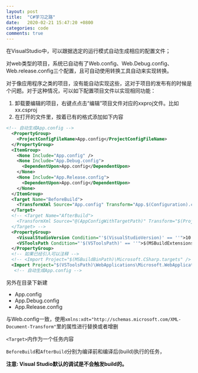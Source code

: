 ```yaml
---
layout: post
title:  "C#学习之路"
date:   2020-02-21 15:47:20 +0800
categories: code
comments: true
---
```


在VisualStudio中，可以跟据选定的运行模式自动生成相应的配置文件；

对web类型的项目，系统已自动有了Web.config、Web.Debug.config、Web.release.config三个配置，且可自动使用转换工具自动来实现转换。

对于像应用程序之类的项目，没有能自动实现这些，这对于项目的发布有的时候是个问题。对于这种情况，可以如下配置项目文件以实现相同功能：

1. 卸载要编辑的项目，右键点点击“编辑”项目文件对应的xxproj文件。比如xx.csproj
2. 在打开的文件里，按着已有的格式添加如下内容

``` xml
<!-- 自动生成App.config -->
  <PropertyGroup>
    <ProjectConfigFileName>App.config</ProjectConfigFileName>
  </PropertyGroup>
  <ItemGroup>
    <None Include="App.config" />
    <None Include="App.Debug.config">
      <DependentUpon>App.config</DependentUpon>
    </None>
    <None Include="App.Release.config">
      <DependentUpon>App.config</DependentUpon>
    </None>
  </ItemGroup>
  <Target Name="BeforeBuild">
    <TransformXml Source="App.config" Transform="App.$(Configuration).config" Destination="App.config" />
  </Target>
  <!-- <Target Name="AfterBuild">
    <TransformXml Source="@(AppConfigWithTargetPath)" Transform="$(ProjectConfigTransformFileName)" Destination="@(AppConfigWithTargetPath->'$(OutDir)%(TargetPath)')" />
  </Target> -->
  <PropertyGroup>
    <VisualStudioVersion Condition="'$(VisualStudioVersion)' == ''">10.0</VisualStudioVersion>
    <VSToolsPath Condition="'$(VSToolsPath)' == ''">$(MSBuildExtensionsPath32)\Microsoft\VisualStudio\v$(VisualStudioVersion)</VSToolsPath>
  </PropertyGroup>
  <!-- 如果已经引入可以注释 -->
  <!-- <Import Project="$(MSBuildBinPath)\Microsoft.CSharp.targets" /> -->
  <Import Project="$(VSToolsPath)\WebApplications\Microsoft.WebApplication.targets" Condition="'$(VSToolsPath)' != ''" />
   <!-- 自动生成App.config -->
```

另外在目录下新建
- App.config
- App.Debug.config
- App.Release.config

与Web.config一致，使用`xmlns:xdt="http://schemas.microsoft.com/XML-Document-Transform"`里的属性进行替换或者增删

`<Target>`内作为一个任务内容

`BeforeBuild`和`AfterBuild`分别为编译前和编译后(build)执行的任务，

<b>注意: Visual Studio默认的调试是不会触发build的。</b>







